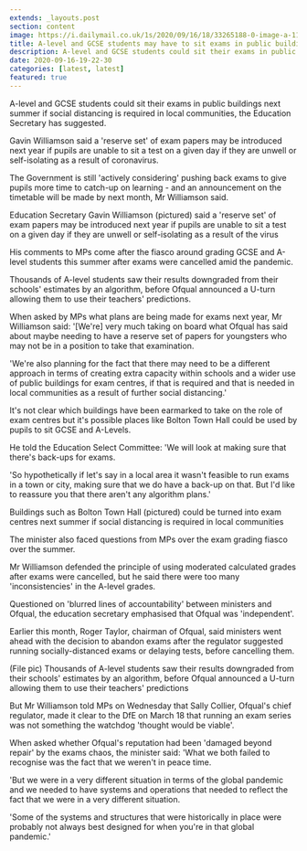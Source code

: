 ```yaml
---
extends: _layouts.post
section: content
image: https://i.dailymail.co.uk/1s/2020/09/16/18/33265188-0-image-a-11_1600278079025.jpg 
title: A-level and GCSE students may have to sit exams in public buildings next summer 
description: A-level and GCSE students could sit their exams in public buildings next summer if social distancing is required in local communities, Gavin Williamson the Education Secretary has suggested. 
date: 2020-09-16-19-22-30 
categories: [latest, latest] 
featured: true 
--- 
```

A-level and GCSE students could sit their exams in public buildings next summer if social distancing is required in local communities, the Education Secretary has suggested.

Gavin Williamson said a 'reserve set' of exam papers may be introduced next year if pupils are unable to sit a test on a given day if they are unwell or self-isolating as a result of coronavirus.

The Government is still 'actively considering' pushing back exams to give pupils more time to catch-up on learning - and an announcement on the timetable will be made by next month, Mr Williamson said.

Education Secretary Gavin Williamson (pictured) said a 'reserve set' of exam papers may be introduced next year if pupils are unable to sit a test on a given day if they are unwell or self-isolating as a result of the virus

His comments to MPs come after the fiasco around grading GCSE and A-level students this summer after exams were cancelled amid the pandemic.

Thousands of A-level students saw their results downgraded from their schools' estimates by an algorithm, before Ofqual announced a U-turn allowing them to use their teachers' predictions.

When asked by MPs what plans are being made for exams next year, Mr Williamson said: '[We're] very much taking on board what Ofqual has said about maybe needing to have a reserve set of papers for youngsters who may not be in a position to take that examination.

'We're also planning for the fact that there may need to be a different approach in terms of creating extra capacity within schools and a wider use of public buildings for exam centres, if that is required and that is needed in local communities as a result of further social distancing.'

It's not clear which buildings have been earmarked to take on the role of exam centres but it's possible places like Bolton Town Hall could be used by pupils to sit GCSE and A-Levels.

He told the Education Select Committee: 'We will look at making sure that there's back-ups for exams.

'So hypothetically if let's say in a local area it wasn't feasible to run exams in a town or city, making sure that we do have a back-up on that. But I'd like to reassure you that there aren't any algorithm plans.' 

Buildings such as Bolton Town Hall (pictured) could be turned into exam centres next summer if social distancing is required in local communities

The minister also faced questions from MPs over the exam grading fiasco over the summer.

Mr Williamson defended the principle of using moderated calculated grades after exams were cancelled, but he said there were too many 'inconsistencies' in the A-level grades.

Questioned on 'blurred lines of accountability' between ministers and Ofqual, the education secretary emphasised that Ofqual was 'independent'.

Earlier this month, Roger Taylor, chairman of Ofqual, said ministers went ahead with the decision to abandon exams after the regulator suggested running socially-distanced exams or delaying tests, before cancelling them.

(File pic) Thousands of A-level students saw their results downgraded from their schools' estimates by an algorithm, before Ofqual announced a U-turn allowing them to use their teachers' predictions

But Mr Williamson told MPs on Wednesday that Sally Collier, Ofqual's chief regulator, made it clear to the DfE on March 18 that running an exam series was not something the watchdog 'thought would be viable'.

When asked whether Ofqual's reputation had been 'damaged beyond repair' by the exams chaos, the minister said: 'What we both failed to recognise was the fact that we weren't in peace time.

'But we were in a very different situation in terms of the global pandemic and we needed to have systems and operations that needed to reflect the fact that we were in a very different situation.

'Some of the systems and structures that were historically in place were probably not always best designed for when you're in that global pandemic.'

